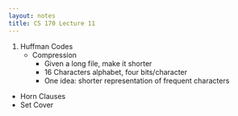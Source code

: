 ```yaml
---
layout: notes
title: CS 170 Lecture 11
---
```


1. Huffman Codes
	* Compression
		* Given a long file, make it shorter
		* 16 Characters alphabet, four bits/character
		* One idea: shorter representation of frequent characters
* Horn Clauses
* Set Cover

